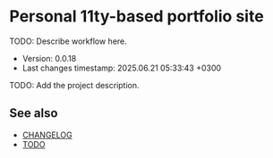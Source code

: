 <!--
@since 2024.05.04, 21:07
@changed 2024.05.04, 21:07
-->

# Personal 11ty-based portfolio site

TODO: Describe workflow here.

- Version: 0.0.18
- Last changes timestamp: 2025.06.21 05:33:43 +0300

TODO: Add the project description.

## See also

- [CHANGELOG](CHANGELOG.md)
- [TODO](TODO.md)

